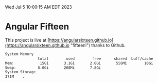 Wed Jul  5 10:00:15 AM EDT 2023

# Angular Fifteen


This project is live at [https://angularsixteen.github.io](https://angularsixteen.github.io "fifteen!") thanks to Github.

```bash
System Memory
               total        used        free      shared  buff/cache   available
Mem:            15Gi       3.1Gi       2.0Gi       556Mi        10Gi        11Gi
Swap:          8.0Gi       208Mi       7.8Gi
System Storage
371M	.
```
